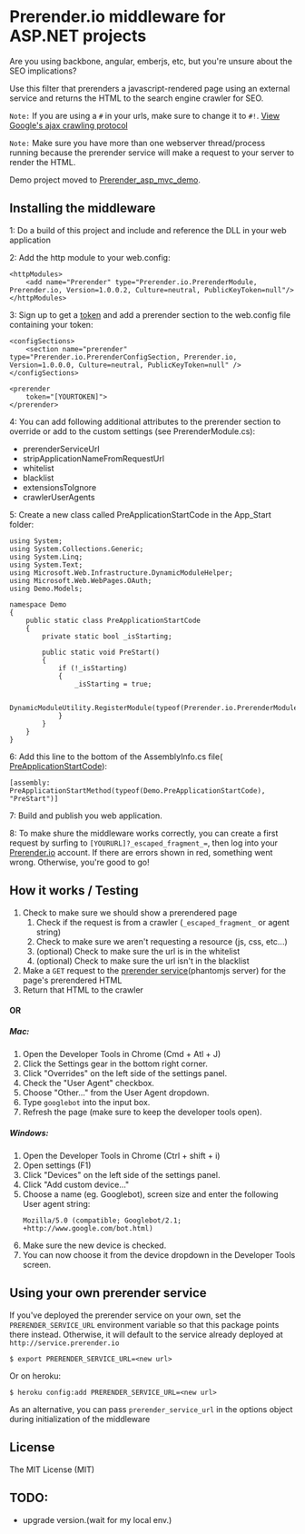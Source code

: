 Prerender.io middleware for ASP.NET projects
============================================

Are you using backbone, angular, emberjs, etc, but you're unsure about the SEO implications?

Use this filter that prerenders a javascript-rendered page using an external service and returns the HTML to the search engine crawler for SEO.

`Note:` If you are using a `#` in your urls, make sure to change it to `#!`. [View Google's ajax crawling protocol](https://developers.google.com/webmasters/ajax-crawling/docs/getting-started)

`Note:` Make sure you have more than one webserver thread/process running because the prerender service will make a request to your server to render the HTML.

Demo project moved to [Prerender_asp_mvc_demo](https://github.com/greengerong/Prerender_asp_mvc_demo).

## Installing the middleware

1: Do a build of this project and include and reference the DLL in your web application

2: Add the http module to your web.config:

	<httpModules>
		<add name="Prerender" type="Prerender.io.PrerenderModule, Prerender.io, Version=1.0.0.2, Culture=neutral, PublicKeyToken=null"/>
	</httpModules>

3: Sign up to get a [token](https://prerender.io/signup) and add a prerender section to the web.config file containing your token:

	<configSections>
		<section name="prerender" type="Prerender.io.PrerenderConfigSection, Prerender.io, Version=1.0.0.0, Culture=neutral, PublicKeyToken=null" />
	</configSections>

	<prerender 
		token="[YOURTOKEN]">
	</prerender>

4: You can add following additional attributes to the prerender section to override or add to the custom settings (see PrerenderModule.cs):

  - prerenderServiceUrl
  - stripApplicationNameFromRequestUrl
  - whitelist
  - blacklist
  - extensionsToIgnore
  - crawlerUserAgents

5: Create a new class called PreApplicationStartCode in the App_Start folder:

    using System;
    using System.Collections.Generic;
    using System.Linq;
    using System.Text;
    using Microsoft.Web.Infrastructure.DynamicModuleHelper;
    using Microsoft.Web.WebPages.OAuth;
    using Demo.Models;
    
    namespace Demo
    {
        public static class PreApplicationStartCode
        {
            private static bool _isStarting;
    
            public static void PreStart()
            {
                if (!_isStarting)
                {
                    _isStarting = true;
    
                    DynamicModuleUtility.RegisterModule(typeof(Prerender.io.PrerenderModule));
                }
            }
        }
    }

6: Add this line to the bottom of the AssemblyInfo.cs file( [PreApplicationStartCode](https://github.com/greengerong/Prerender_asp_mvc_demo/blob/master/App_Start/PreApplicationStartCode.cs)):
```
[assembly: PreApplicationStartMethod(typeof(Demo.PreApplicationStartCode), "PreStart")]
```

7: Build and publish you web application. 

8: To make shure the middleware works correctly, you can create a first request by surfing to `[YOURURL]?_escaped_fragment_=`, then log into your [Prerender.io](https://prerender.io) account. If there are errors shown in red, something went wrong. Otherwise, you're good to go!
    
## How it works / Testing
1. Check to make sure we should show a prerendered page
	1. Check if the request is from a crawler (`_escaped_fragment_` or agent string)
	2. Check to make sure we aren't requesting a resource (js, css, etc...)
	3. (optional) Check to make sure the url is in the whitelist
	4. (optional) Check to make sure the url isn't in the blacklist
2. Make a `GET` request to the [prerender service](https://github.com/collectiveip/prerender)(phantomjs server) for the page's prerendered HTML
3. Return that HTML to the crawler

#### OR

##### Mac:
  1. Open the Developer Tools in Chrome (Cmd + Atl + J)
  2. Click the Settings gear in the bottom right corner.
  3. Click "Overrides" on the left side of the settings panel.
  4. Check the "User Agent" checkbox.
  6. Choose "Other..." from the User Agent dropdown.
  7. Type `googlebot` into the input box.
  8. Refresh the page (make sure to keep the developer tools open).

##### Windows:
  1. Open the Developer Tools in Chrome (Ctrl + shift + i)
  2. Open settings (F1)
  3. Click "Devices" on the left side of the settings panel.
  4. Click "Add custom device..."
  6. Choose a name (eg. Googlebot), screen size and enter the following User agent string: 
	   ```
       Mozilla/5.0 (compatible; Googlebot/2.1; +http://www.google.com/bot.html)
	   ```
  7. Make sure the new device is checked.
  8. You can now choose it from the device dropdown in the Developer Tools screen.

## Using your own prerender service

If you've deployed the prerender service on your own, set the `PRERENDER_SERVICE_URL` environment variable so that this package points there instead. Otherwise, it will default to the service already deployed at `http://service.prerender.io`

	$ export PRERENDER_SERVICE_URL=<new url>

Or on heroku:

	$ heroku config:add PRERENDER_SERVICE_URL=<new url>

As an alternative, you can pass `prerender_service_url` in the options object during initialization of the middleware

## License

The MIT License (MIT)

## TODO:

*	upgrade version.(wait for my local env.)
